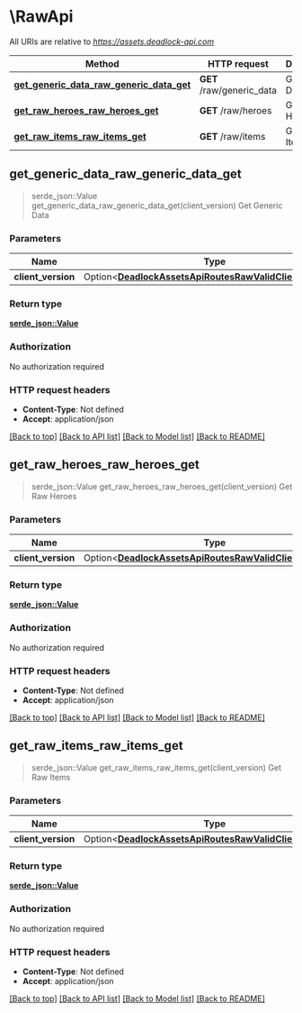 # \RawApi

All URIs are relative to *https://assets.deadlock-api.com*

Method | HTTP request | Description
------------- | ------------- | -------------
[**get_generic_data_raw_generic_data_get**](RawApi.md#get_generic_data_raw_generic_data_get) | **GET** /raw/generic_data | Get Generic Data
[**get_raw_heroes_raw_heroes_get**](RawApi.md#get_raw_heroes_raw_heroes_get) | **GET** /raw/heroes | Get Raw Heroes
[**get_raw_items_raw_items_get**](RawApi.md#get_raw_items_raw_items_get) | **GET** /raw/items | Get Raw Items



## get_generic_data_raw_generic_data_get

> serde_json::Value get_generic_data_raw_generic_data_get(client_version)
Get Generic Data

### Parameters


Name | Type | Description  | Required | Notes
------------- | ------------- | ------------- | ------------- | -------------
**client_version** | Option<[**DeadlockAssetsApiRoutesRawValidClientVersions**](.md)> |  |  |

### Return type

[**serde_json::Value**](serde_json::Value.md)

### Authorization

No authorization required

### HTTP request headers

- **Content-Type**: Not defined
- **Accept**: application/json

[[Back to top]](#) [[Back to API list]](../README.md#documentation-for-api-endpoints) [[Back to Model list]](../README.md#documentation-for-models) [[Back to README]](../README.md)


## get_raw_heroes_raw_heroes_get

> serde_json::Value get_raw_heroes_raw_heroes_get(client_version)
Get Raw Heroes

### Parameters


Name | Type | Description  | Required | Notes
------------- | ------------- | ------------- | ------------- | -------------
**client_version** | Option<[**DeadlockAssetsApiRoutesRawValidClientVersions**](.md)> |  |  |

### Return type

[**serde_json::Value**](serde_json::Value.md)

### Authorization

No authorization required

### HTTP request headers

- **Content-Type**: Not defined
- **Accept**: application/json

[[Back to top]](#) [[Back to API list]](../README.md#documentation-for-api-endpoints) [[Back to Model list]](../README.md#documentation-for-models) [[Back to README]](../README.md)


## get_raw_items_raw_items_get

> serde_json::Value get_raw_items_raw_items_get(client_version)
Get Raw Items

### Parameters


Name | Type | Description  | Required | Notes
------------- | ------------- | ------------- | ------------- | -------------
**client_version** | Option<[**DeadlockAssetsApiRoutesRawValidClientVersions**](.md)> |  |  |

### Return type

[**serde_json::Value**](serde_json::Value.md)

### Authorization

No authorization required

### HTTP request headers

- **Content-Type**: Not defined
- **Accept**: application/json

[[Back to top]](#) [[Back to API list]](../README.md#documentation-for-api-endpoints) [[Back to Model list]](../README.md#documentation-for-models) [[Back to README]](../README.md)

